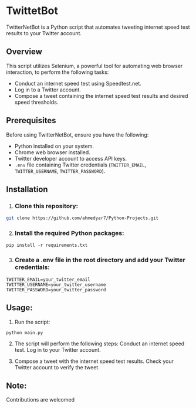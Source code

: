 # TwittetBot

TwitterNetBot is a Python script that automates tweeting internet speed test results to your Twitter account.

## Overview

This script utilizes Selenium, a powerful tool for automating web browser interaction, to perform the following tasks:
- Conduct an internet speed test using Speedtest.net.
- Log in to a Twitter account.
- Compose a tweet containing the internet speed test results and desired speed thresholds.

## Prerequisites

Before using TwitterNetBot, ensure you have the following:
- Python installed on your system.
- Chrome web browser installed.
- Twitter developer account to access API keys.
- `.env` file containing Twitter credentials (`TWITTER_EMAIL`, `TWITTER_USERNAME`, `TWITTER_PASSWORD`).

## Installation

1. ### Clone this repository:

```bash
git clone https://github.com/ahmedyar7/Python-Projects.git
```

2. ### Install the required Python packages:
```
pip install -r requirements.txt
```

3. ### Create a .env file in the root directory and add your Twitter credentials:
```
TWITTER_EMAIL=your_twitter_email
TWITTER_USERNAME=your_twitter_username
TWITTER_PASSWORD=your_twitter_password

```
## Usage:

1. Run the script:
```
python main.py
```
2. The script will perform the following steps:
Conduct an internet speed test.
Log in to your Twitter account.

3. Compose a tweet with the internet speed test results.
Check your Twitter account to verify the tweet.

## Note:
Contributions are welcomed